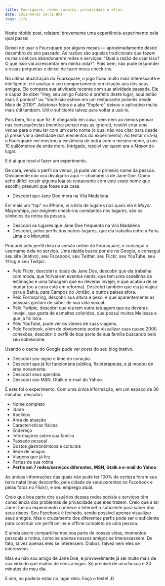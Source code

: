 ```yaml
---
title: Foursquare, redes sociais, privacidade e afins
date: 2011-04-05 14:31 BRT
tags: Life
---
```


Neste rápido post, relatarei brevemente uma experiência-experimento pela qual passei.

Deixei de usar o Foursquare por alguns meses — aproximadamente desde dezembro do ano passado. As razões são aquelas tradicionais que fazem os mais céticos abandonarem redes e serviços: "Qual a razão de usar isso? O que isso vai acrescentar em minha vida?". Pois bem, não pude responder a essas perguntas e deixei de fazer meus check-ins.

Na última atualização do Foursquare, o jogo ficou muito mais interessante e inteligente: ele analiza o seu comportamento em relação aos dos seus amigos. Ele compara sua atividade recente com sua atividade passada. Ele é capaz de dizer "Hey, seu amigo Fulano é prefeito deste lugar, aqui estão mais 3 pontos!" ou "Você não esteve em um restaurante polonês desde Maio de 2010!". Adicionar fotos e a aba "Explore" deixou o aplicativo muito mais útil também. Útil o suficiente talvez para voltar a usá-lo.

Pois bem, foi o que fiz. E chegando em casa, sem nem ao menos pensar nas consequências (mentira: pensei mas as ignorei), resolvi criar uma _venue_ para o meu lar com um certo nome (o qual não vou citar para desde já preservar a identidade dos elementos do experimento). Ao tentar criá-la, o Foursquare me mostrou a existência de outra com o mesmo nome, a uns 10 quilômetros de onde moro. Intrigado, resolvi ver quem era o _Mayor_ do lugar.

E é aí que resolvi fazer um experimento.

De cara, vendo o perfil da _venue_, já pude ver o primeiro nome da pessoa. Obviamente não vou divulgá-lo aqui — chamarei-a de Jane Doe. Como acho difícil existir alguma loja ou restaurante com este exato nome que escolhi, presumi que fosse sua casa.

* Descobri que Jane Doe mora na Vila Madalena.

Em mais um "tap" no iPhone, vi a lista de lugares nos quais ela é _Mayor_. Mayorships, por exigirem check-ins constantes nos lugares, são os símbolos da rotina da pessoa.

* Descobri os lugares que Jane Doe frequenta na Vila Madalena
* Descobri, pelos perfis dos outros lugares, que ela trabalha entre a Faria Lima e o Morumbi.

Procurei pelo perfil dela na versão online do Foursquare, e consegui o username dela no serviço. Uma rápida busca por ele no Google, e consegui seu site (inativo), seu Facebook, seu Twitter, seu Flickr, seu YouTube, seu Yfrog e seu Twitpic.

* Pelo Flickr, descobri a idade de Jane Doe, descobri que ela trabalha com moda, que foi/vai em eventos nerds, que tem uma cadelinha de estimação e uma tatuagem que eu deveras invejei, e que acabou de se mudar (ou a casa está em reforma). Descobri também que ela já viajou para a Bahia, para Campos do Jordão, e outros países afora.
* Pelo Formspring, descobri sua altura e peso, e que aparentemente as pessoas gostam de saber de sua vida sexual.
* Pelo Twitpic, descobri que ela tem outra tatuagem que eu deveras invejei, que gosta de esmaltes coloridos, que possui muitas Melissas e que já foi loira.
* Pelo YouTube, pude ver os vídeos de suas viagens.
* Pelo Facebook, além de obviamente poder visualizar suas quase 2000 conexões, descobri o perfil de boa parte de sua família buscando pelo seu sobrenome.

Usando o cache do Google pude ver posts do seu blog inativo.

* Descobri seu signo e time do coração.
* Descobri que já foi funcionária pública, fisioterapeuta, e já mudou de área novamente.
* Descobri seus apelidos.
* Descobri seu MSN, Gtalk e e-mail do Yahoo.

E este foi o experimento. Com uma única informação, em um espaço de 30 minutos, descobri:

* Nome completo
* Idade
* Apelidos
* Área de atuação
* Características físicas
* Endereço
* Informações sobre sua família
* Passado pessoal
* Gostos gastronômicos e culturais
* Rede de amigos
* Viagens que já fez
* Partes de sua rotina
* __Perfis em 7 redes/serviços diferentes, MSN, Gtalk e e-mail do Yahoo__

As únicas informações das quais não pude ter 100% de certeza foram sua terra natal (mas desconfio, pela cidade de seus parentes no Facebook e pelas fotos no Flickr), e seu emprego atual.

Creio que boa parte dos usuários dessas redes sociais e serviços têm consciência dos problemas de privacidade que eles trazem. Creio que a tal Jane Doe do experimento conhece a Internet o suficiente para saber dos seus riscos. Seu Facebook é fechado, sendo possível apenas visualizar seus amigos. Mas o cruzamento dos diferentes perfis pode ser o suficiente para construir um perfil online e offline completo de uma pessoa.

E ainda assim compartilhamos boa parte de nossas vidas, momentos pessoais e rotina, como se apenas nossos amigos se interessassem. De fato, talvez apenas eles se interessem. Diabos, talvez nem eles se interessem.

Mas eu não sou amigo de Jane Doe, e provavelmente já sei muito mais de sua vida do que muitos de seus amigos. Só precisei de uma busca e 30 minutos do meu dia.

E sim, eu poderia estar no lugar dela. Faça o teste! ;D
